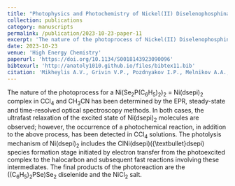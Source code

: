 ```yaml
---
title: "Photophysics and Photochemistry of Nickel(II) Diselenophosphinate in CCl4"
collection: publications
category: manuscripts
permalink: /publication/2023-10-23-paper-11
excerpt: 'The nature of the photoprocess of Nickel(II) Diselenophosphinate in CCl4 were determined y the EPR, steady-state and time-resolved optical spectroscopy methods'
date: 2023-10-23
venue: 'High Energy Chemistry'
paperurl: 'https://doi.org/10.1134/S0018143923090096'
bibtexurl: 'http://anatoly1010.github.io/files/bibtex11.bib'
citation: 'Mikheylis A.V., Grivin V.P., Pozdnyakov I.P., Melnikov A.A., Melnikov A.R., Sadykov E.Kh., Artemev A.V. &quot;Photophysics and Photochemistry of Nickel(II) Diselenophosphinate in CCl4.&quot; <i>High Energy Chem.</i>. 2023. 57(3). P. S433-S440.'
---
```

The nature of the photoprocess for a Ni(Se<sub>2</sub>P(C<sub>6</sub>H<sub>5</sub>)<sub>2</sub>)<sub>2</sub> = Ni(dsepi)<sub>2</sub> complex in CCl<sub>4</sub> and CH<sub>3</sub>CN has been determined by the EPR, steady-state and time-resolved optical spectroscopy methods. In both cases, the ultrafast relaxation of the excited state of Ni(dsepi)<sub>2</sub> molecules are observed; however, the occurrence of a photochemical reaction, in addition to the above process, has been detected in CCl<sub>4</sub> solutions. The photolysis mechanism of Ni(dsepi)<sub>2</sub> includes the ClNi(dsepi)({\textbullet}dsepi) species formation stage initiated by electron transfer from the photoexcited complex to the halocarbon and subsequent fast reactions involving these intermediates. The final products of the photoreaction are the ((C<sub>6</sub>H<sub>5</sub>)<sub>2</sub>PSe)Se<sub>2</sub> diselenide and the NiCl<sub>2</sub> salt.
